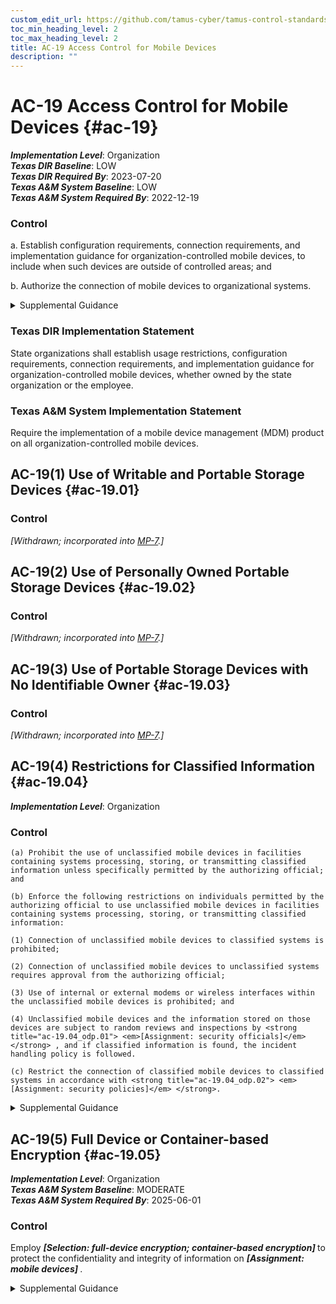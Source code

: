 ```yaml
---
custom_edit_url: https://github.com/tamus-cyber/tamus-control-standards/tree/main/content/tamus.edu/TAMUS_profile.yaml
toc_min_heading_level: 2
toc_max_heading_level: 2
title: AC-19 Access Control for Mobile Devices
description: ""
---
```


# AC-19 Access Control for Mobile Devices {#ac-19}

_**Implementation Level**_: Organization\
_**Texas DIR Baseline**_: LOW\
_**Texas DIR Required By**_: 2023-07-20\
_**Texas A&M System Baseline**_: LOW\
_**Texas A&M System Required By**_: 2022-12-19

### Control



a. Establish configuration requirements, connection requirements, and implementation guidance for organization-controlled mobile devices, to include when such devices are outside of controlled areas; and

b. Authorize the connection of mobile devices to organizational systems.


<details><summary>Supplemental Guidance</summary>A mobile device is a computing device that has a small form factor such that it can easily be carried by a single individual; is designed to operate without a physical connection; possesses local, non-removable or removable data storage; and includes a self-contained power source. Mobile device functionality may also include voice communication capabilities, on-board sensors that allow the device to capture information, and/or built-in features for synchronizing local data with remote locations. Examples include smart phones and tablets. Mobile devices are typically associated with a single individual. The processing, storage, and transmission capability of the mobile device may be comparable to or merely a subset of notebook/desktop systems, depending on the nature and intended purpose of the device. Protection and control of mobile devices is behavior or policy-based and requires users to take physical action to protect and control such devices when outside of controlled areas. Controlled areas are spaces for which organizations provide physical or procedural controls to meet the requirements established for protecting information and systems.<br/><br/>Due to the large variety of mobile devices with different characteristics and capabilities, organizational restrictions may vary for the different classes or types of such devices. Usage restrictions and specific implementation guidance for mobile devices include configuration management, device identification and authentication, implementation of mandatory protective software, scanning devices for malicious code, updating virus protection software, scanning for critical software updates and patches, conducting primary operating system (and possibly other resident software) integrity checks, and disabling unnecessary hardware.<br/><br/>Usage restrictions and authorization to connect may vary among organizational systems. For example, the organization may authorize the connection of mobile devices to its network and impose a set of usage restrictions, while a system owner may withhold authorization for mobile device connection to specific applications or impose additional usage restrictions before allowing mobile device connections to a system. Adequate security for mobile devices goes beyond the requirements specified in [AC-19](/catalog/ac/ac-19) . Many safeguards for mobile devices are reflected in other controls. [AC-20](/catalog/ac/ac-20) addresses mobile devices that are not organization-controlled.</details>

### Texas DIR Implementation Statement

State organizations shall establish usage restrictions, configuration requirements, connection requirements, and implementation guidance for organization-controlled mobile devices, whether owned by the state organization or the employee.


### Texas A&M System Implementation Statement

Require the implementation of a mobile device management (MDM) product on all organization-controlled mobile devices.



## AC-19(1) Use of Writable and Portable Storage Devices {#ac-19.01}

### Control

<em>[Withdrawn; incorporated into [MP-7](/catalog/mp/mp-07).]</em>



## AC-19(2) Use of Personally Owned Portable Storage Devices {#ac-19.02}

### Control

<em>[Withdrawn; incorporated into [MP-7](/catalog/mp/mp-07).]</em>



## AC-19(3) Use of Portable Storage Devices with No Identifiable Owner {#ac-19.03}

### Control

<em>[Withdrawn; incorporated into [MP-7](/catalog/mp/mp-07).]</em>



## AC-19(4) Restrictions for Classified Information {#ac-19.04}

_**Implementation Level**_: Organization

### Control



    (a) Prohibit the use of unclassified mobile devices in facilities containing systems processing, storing, or transmitting classified information unless specifically permitted by the authorizing official; and

    (b) Enforce the following restrictions on individuals permitted by the authorizing official to use unclassified mobile devices in facilities containing systems processing, storing, or transmitting classified information:

    (1) Connection of unclassified mobile devices to classified systems is prohibited;

    (2) Connection of unclassified mobile devices to unclassified systems requires approval from the authorizing official;

    (3) Use of internal or external modems or wireless interfaces within the unclassified mobile devices is prohibited; and

    (4) Unclassified mobile devices and the information stored on those devices are subject to random reviews and inspections by <strong title="ac-19.04_odp.01"> <em>[Assignment: security officials]</em> </strong> , and if classified information is found, the incident handling policy is followed.

    (c) Restrict the connection of classified mobile devices to classified systems in accordance with <strong title="ac-19.04_odp.02"> <em>[Assignment: security policies]</em> </strong>.


<details><summary>Supplemental Guidance</summary>None.</details>


## AC-19(5) Full Device or Container-based Encryption {#ac-19.05}

_**Implementation Level**_: Organization\
_**Texas A&M System Baseline**_: MODERATE\
_**Texas A&M System Required By**_: 2025-06-01

### Control

Employ <strong title="ac-19.05_odp.01"> <em>[Selection: full-device encryption; container-based encryption]</em> </strong> to protect the confidentiality and integrity of information on <strong title="ac-19.05_odp.02"> <em>[Assignment: mobile devices]</em> </strong>.


<details><summary>Supplemental Guidance</summary>Container-based encryption provides a more fine-grained approach to data and information encryption on mobile devices, including encrypting selected data structures such as files, records, or fields.</details>
